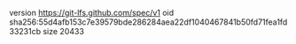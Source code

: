 version https://git-lfs.github.com/spec/v1
oid sha256:55d4afb153c7e39579bde286284aea22df1040467841b50fd71fea1fd33231cb
size 20433
